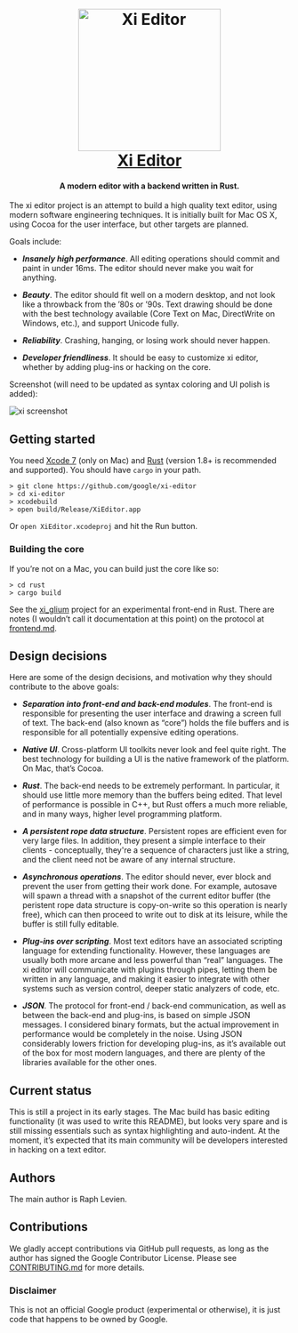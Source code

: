 <h1 align="center">
  <br>
  <a href="https://github.com/google/xi-editor"><img src="icons/xi-editor.png" alt="Xi Editor" width="256" height="256"/></a>
  <br>
  <a href="https://github.com/butterproject/butter-desktop">Xi Editor</a>
  <br>
</h1>

<h4 align="center">A modern editor with a backend written in Rust.</h4>

The xi editor project is an attempt to build a high quality text editor,
using modern software engineering techniques. It is initially built for
Mac OS X, using Cocoa for the user interface, but other targets are planned.

Goals include:

* ***Insanely high performance***. All editing operations should commit and paint
  in under 16ms. The editor should never make you wait for anything.

* ***Beauty***. The editor should fit well on a modern desktop, and not look like a
  throwback from the ’80s or ’90s. Text drawing should be done with the best
  technology available (Core Text on Mac, DirectWrite on Windows, etc.), and
  support Unicode fully.

* ***Reliability***. Crashing, hanging, or losing work should never happen.

* ***Developer friendliness***. It should be easy to customize xi editor, whether
  by adding plug-ins or hacking on the core.

Screenshot (will need to be updated as syntax coloring and UI polish is added):

![xi screenshot](/doc/img/xi-mac-screenshot.png?raw=true)

## Getting started
You need [Xcode 7](https://developer.apple.com/xcode/) (only on Mac) and [Rust](https://www.rust-lang.org/) (version 1.8+ is
recommended and supported). You should have `cargo` in your path.

```
> git clone https://github.com/google/xi-editor
> cd xi-editor
> xcodebuild
> open build/Release/XiEditor.app
```

Or `open XiEditor.xcodeproj` and hit the Run button.

### Building the core

If you’re not on a Mac, you can build just the core like so:

```
> cd rust
> cargo build
```

See the [xi_glium](https://github.com/potocpav/xi_glium) project for an
experimental front-end in Rust. There are notes (I wouldn’t call it
documentation at this point) on the protocol at
[frontend.md](doc/frontend.md).

## Design decisions

Here are some of the design decisions, and motivation why they should
contribute to the above goals:

* ***Separation into front-end and back-end modules***. The front-end is responsible for presenting the user interface and
  drawing a screen full of text. The back-end (also known as “core”) holds the file buffers and is
  responsible for all potentially expensive editing operations.

* ***Native UI***. Cross-platform UI toolkits never look and feel quite right. The
  best technology for building a UI is the native framework of the platform.
  On Mac, that’s Cocoa.

* ***Rust***. The back-end needs to be extremely performant. In particular, it
  should use little more memory than the buffers being edited. That level of
  performance is possible in C++, but Rust offers a much more reliable, and
  in many ways, higher level programming platform.

* ***A persistent rope data structure***. Persistent ropes are efficient even for
  very large files. In addition, they present a simple interface to their
  clients - conceptually, they're a sequence of characters just like a string,
  and the client need not be aware of any internal structure.

* ***Asynchronous operations***. The editor should never, ever block and prevent the
  user from getting their work done. For example, autosave will spawn a
  thread with a snapshot of the current editor buffer (the peristent rope
  data structure is copy-on-write so this operation is nearly free), which can
  then proceed to write out to disk at its leisure, while the buffer is still
  fully editable.

* ***Plug-ins over scripting***. Most text editors have an associated scripting
  language for extending functionality. However, these languages are usually
  both more arcane and less powerful than “real” languages. The xi editor will
  communicate with plugins through pipes, letting them be written in any
  language, and making it easier to integrate with other systems such as
  version control, deeper static analyzers of code, etc.

* ***JSON***. The protocol for front-end / back-end communication, as well as
  between the back-end and plug-ins, is based on simple JSON messages. I
  considered binary formats, but the actual improvement in performance would
  be completely in the noise. Using JSON considerably lowers friction for
  developing plug-ins, as it’s available out of the box for most modern
  languages, and there are plenty of the libraries available for the other
  ones.

## Current status

This is still a project in its early stages. The Mac build has basic editing
functionality (it was used to write this README), but looks very spare and
is still missing essentials such as syntax highlighting and auto-indent. At
the moment, it’s expected that its main community will be developers
interested in hacking on a text editor.


## Authors

The main author is Raph Levien.

## Contributions

We gladly accept contributions via GitHub pull requests, as long as the author
has signed the Google Contributor License. Please see
[CONTRIBUTING.md](CONTRIBUTING.md) for more details.

### Disclaimer

This is not an official Google product (experimental or otherwise), it
is just code that happens to be owned by Google.
